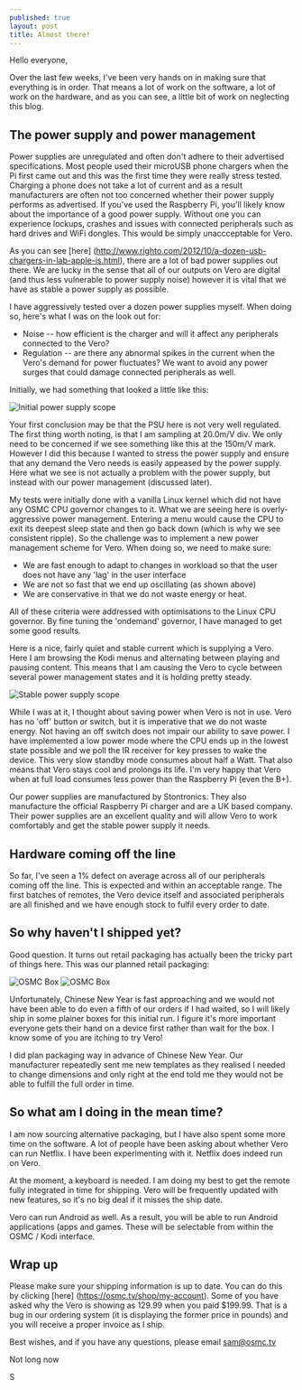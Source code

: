 ```yaml
---
published: true
layout: post
title: Almost there!
---
```

Hello everyone,

Over the last few weeks, I've been very hands on in making sure that everything is in order. That means a lot of work on the software, a lot of work on the hardware, and as you can see, a little bit of work on neglecting this blog.

## The power supply and power management

Power supplies are unregulated and often don't adhere to their advertised specifications. Most people used their microUSB phone chargers when the Pi first came out and this was the first time they were really stress tested. Charging a phone does not take a lot of current and as a result manufacturers are often not too concerned whether their power supply performs as advertised. If you've used the Raspberry Pi, you'll likely know about the importance of a good power supply. Without one you can experience lockups, crashes and issues with connected peripherals such as hard drives and WiFi dongles. This would be simply unaccceptable for Vero.

As you can see [here] (http://www.righto.com/2012/10/a-dozen-usb-chargers-in-lab-apple-is.html), there are a lot of bad power supplies out there. We are lucky in the sense that all of our outputs on Vero are digital (and thus less vulnerable to power supply noise) however it is vital that we have as stable a power supply as possible.

I have aggressively tested over a dozen power supplies myself. When doing so, here's what I was on the look out for:

* Noise -- how efficient is the charger and will it affect any peripherals connected to the Vero?
* Regulation -- are there any abnormal spikes in the current when the Vero's demand for power fluctuates? We want to avoid any power surges that could damage connected peripherals as well.

Initially, we had something that looked a little like this:

![Initial power supply scope](http://progress.getvero.tv/assets/oscillating_ripple.png "Initial power supply scope")

Your first conclusion may be that the PSU here is not very well regulated. The first thing worth noting, is that I am sampling at 20.0m/V div. We only need to be concerned if we see something like this at the 150m/V mark. However I did this because I wanted to stress the power supply and ensure that any demand the Vero needs is easily appeased by the power supply. Here what we see is not actually a problem with the power supply, but instead with our power management (discussed later).

My tests were initially done with a vanilla Linux kernel which did not have any OSMC CPU governor changes to it. What we are seeing here is overly-aggressive power management. Entering a menu would cause the CPU to exit its deepest sleep state and then go back down (which is why we see consistent ripple). So the challenge was to implement a new power management scheme for Vero. When doing so, we need to make sure:

* We are fast enough to adapt to changes in workload so that the user does not have any 'lag' in the user interface
* We are not so fast that we end up oscillating (as shown above)
* We are conservative in that we do not waste energy or heat.

All of these criteria were addressed with optimisations to the Linux CPU governor. By fine tuning the 'ondemand' governor, I have managed to get some good results.

Here is a nice, fairly quiet and stable current which is supplying a Vero. Here I am browsing the Kodi menus and alternating between playing and pausing content. This means that I am causing the Vero to cycle between several power management states and it is holding pretty steady.

![Stable power supply scope](http://progress.getvero.tv/assets/smooth_ripple.png "Stable power supply scope")

While I was at it, I thought about saving power when Vero is not in use. Vero has no 'off' button or switch, but it is imperative that we do not waste energy. Not having an off switch does not impair our ability to save power. I have implemented a low power mode where the CPU ends up in the lowest state possible and we poll the IR receiver for key presses to wake the device. This very slow standby mode consumes about half a Watt. That also means that Vero stays cool and prolongs its life. I'm very happy that Vero when at full load consumes less power than the Raspberry Pi (even the B+). 

Our power supplies are manufactured by Stontronics. They also manufacture the official Raspberry Pi charger and are a UK based company. Their power supplies are an excellent quality and will allow Vero to work comfortably and get the stable power supply it needs.

## Hardware coming off the line

So far, I've seen a 1% defect on average across all of our peripherals coming off the line. This is expected and within an acceptable range. The first batches of remotes, the Vero device itself and associated peripherals are all finished and we have enough stock to fulfil every order to date.

## So why haven't I shipped yet?

Good question. It turns out retail packaging has actually been the tricky part of things here. This was our planned retail packaging:

![OSMC Box](http://progress.getvero.tv/assets/box1.JPG "OSMC Box")
![OSMC Box](http://progress.getvero.tv/assets/box2.JPG "OSMC Box")

Unfortunately, Chinese New Year is fast approaching and we would not have been able to do even a fifth of our orders if I had waited, so I will likely ship in some plainer boxes for this initial run. I figure it's more important everyone gets their hand on a device first rather than wait for the box. I know some of you are itching to try Vero!

I did plan packaging way in advance of Chinese New Year. Our manufacturer repeatedly sent me new templates as they realised I needed to change dimensions and only right at the end told me they would not be able to fulfill the full order in time. 

## So what am I doing in the mean time?

I am now sourcing alternative packaging, but I have also spent some more time on the software. A lot of people have been asking about whether Vero can run Netflix. I have been experimenting with it. Netflix does indeed run on Vero. 

At the moment, a keyboard is needed. I am doing my best to get the remote fully integrated in time for shipping. Vero will be frequently updated with new features, so it's no big deal if it misses the ship date.

Vero can run Android as well. As a result, you will be able to run Android applications (apps and games. These will be selectable from within the OSMC / Kodi interface.

## Wrap up

Please make sure your shipping information is up to date. You can do this by clicking [here] (https://osmc.tv/shop/my-account). Some of you have asked
why the Vero is showing as 129.99 when you paid $199.99. That is a bug in our ordering system (it is displaying the former price in pounds) and you will receive a proper invoice as I ship.

Best wishes, and if you have any questions, please email sam@osmc.tv

Not long now

S
